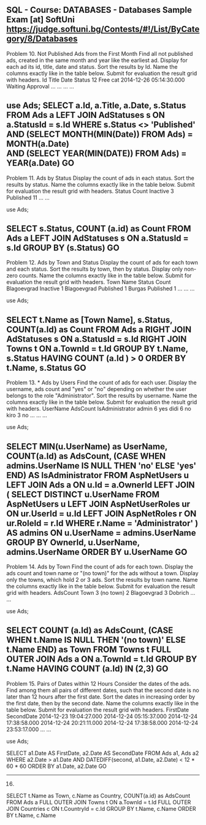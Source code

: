 SQL - Course: DATABASES - Databases Sample Exam
[at] SoftUni 
https://judge.softuni.bg/Contests/#!/List/ByCategory/8/Databases
---------------------------------------------------------------------------------
Problem 10.	Not Published Ads from the First Month
Find all not published ads, created in the same month and year like the earliest ad. Display for each ad its id, title, date and status. Sort the results by Id. Name the columns exactly like in the table below. Submit for evaluation the result grid with headers.
Id	Title	Date	Status
12	Free cat	2014-12-26 05:14:30.000	Waiting Approval
…	…	…	…

use Ads;
SELECT a.Id, a.Title, a.Date, s.Status
FROM Ads a
LEFT JOIN AdStatuses s ON a.StatusId = s.Id
WHERE s.Status <> 'Published' 
	AND (SELECT MONTH(MIN(Date)) FROM Ads) = MONTH(a.Date)  
	AND (SELECT YEAR(MIN(DATE)) FROM Ads) = YEAR(a.Date)
GO
---------------------------------------------------------------------------------
Problem 11.	Ads by Status
Display the count of ads in each status. Sort the results by status. Name the columns exactly like in the table below. Submit for evaluation the result grid with headers.
Status	Count
Inactive	3
Published	11
…	…

use Ads;

SELECT s.Status, COUNT (a.id) as Count
FROM Ads a
LEFT JOIN AdStatuses s ON a.StatusId = s.Id
GROUP BY (s.Status)
GO
---------------------------------------------------------------------------------
Problem 12.	Ads by Town and Status
Display the count of ads for each town and each status. Sort the results by town, then by status. Display only non-zero counts. Name the columns exactly like in the table below. Submit for evaluation the result grid with headers.
Town Name	Status	Count
Blagoevgrad	Inactive	1
Blagoevgrad	Published	1
Burgas	Published	1
…	…	…

use Ads;

SELECT t.Name as [Town Name], s.Status, COUNT(a.Id) as Count
FROM Ads a
RIGHT JOIN AdStatuses s ON a.StatusId = s.Id
RIGHT JOIN Towns t ON a.TownId = t.Id
GROUP BY t.Name, s.Status
HAVING COUNT (a.Id ) > 0
ORDER BY t.Name, s.Status
GO
---------------------------------------------------------------------------------
Problem 13.	* Ads by Users
Find the count of ads for each user. Display the username, ads count and "yes" or "no" depending on whether the user belongs to the role "Administrator". Sort the results by username. Name the columns exactly like in the table below. Submit for evaluation the result grid with headers.
UserName	AdsCount	IsAdministrator
admin	6	yes
didi	6	no
kiro	3	no
…	…	…

use Ads;

SELECT
  MIN(u.UserName) as UserName, 
  COUNT(a.Id) as AdsCount,
  (CASE WHEN admins.UserName IS NULL THEN 'no' ELSE 'yes' END) AS IsAdministrator
FROM 
  AspNetUsers u
  LEFT JOIN Ads a ON u.Id = a.OwnerId
  LEFT JOIN (
    SELECT DISTINCT u.UserName
    FROM AspNetUsers u
    LEFT JOIN AspNetUserRoles ur ON ur.UserId = u.Id
    LEFT JOIN AspNetRoles r ON ur.RoleId = r.Id
    WHERE r.Name = 'Administrator'
  ) AS admins ON u.UserName = admins.UserName
GROUP BY OwnerId, u.UserName, admins.UserName
ORDER BY u.UserName
GO
---------------------------------------------------------------------------------
Problem 14.	Ads by Town
Find the count of ads for each town. Display the ads count and town name or "(no town)" for the ads without a town. Display only the towns, which hold 2 or 3 ads. Sort the results by town name. Name the columns exactly like in the table below. Submit for evaluation the result grid with headers.
AdsCount	Town
3	(no town)
2	Blagoevgrad
3	Dobrich
…	…

use Ads;

SELECT COUNT (a.Id) as AdsCount, (CASE WHEN t.Name IS NULL  THEN '(no town)' ELSE t.Name END) as Town
FROM Towns t
FULL OUTER JOIN Ads a ON a.TownId = t.Id
GROUP BY t.Name
HAVING COUNT (a.Id) IN (2,3)
GO
---------------------------------------------------------------------------------
Problem 15.	Pairs of Dates within 12 Hours
Consider the dates of the ads. Find among them all pairs of different dates, such that the second date is no later than 12 hours after the first date. Sort the dates in increasing order by the first date, then by the second date. Name the columns exactly like in the table below. Submit for evaluation the result grid with headers.
FirstDate	SecondDate
2014-12-23 19:04:27.000	2014-12-24 05:15:37.000
2014-12-24 17:38:58.000	2014-12-24 20:21:11.000
2014-12-24 17:38:58.000	2014-12-24 23:53:17.000
…	…

use Ads;

SELECT a1.Date AS FirstDate, a2.Date AS SecondDate
FROM Ads a1, Ads a2
WHERE
	a2.Date > a1.Date AND
	DATEDIFF(second, a1.Date, a2.Date) < 12 * 60 * 60
ORDER BY a1.Date, a2.Date
GO

---------------------------------------------------------------------------------
16.


SELECT t.Name as Town, c.Name as Country, COUNT(a.id) as AdsCount
FROM Ads a
FULL OUTER JOIN Towns t ON a.TownId = t.Id
FULL OUTER JOIN Countries c ON t.CountryId = c.Id
GROUP BY t.Name, c.Name
ORDER BY t.Name, c.Name
